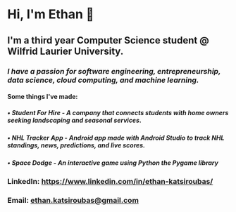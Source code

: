 # **Hi, I'm Ethan** 👋

## **I'm a third year Computer Science student @ Wilfrid Laurier University.**

### _I have a passion for software engineering, entrepreneurship, data science, cloud computing, and machine learning._

#### Some things I've made:

##### • Student For Hire - A company that connects students with home owners seeking landscaping and seasonal services.

##### • NHL Tracker App - Android app made with Android Studio to track NHL standings, news, predictions, and live scores.

##### • Space Dodge - An interactive game using Python the Pygame library


### LinkedIn: https://www.linkedin.com/in/ethan-katsiroubas/

### Email: ethan.katsiroubas@gmail.com
